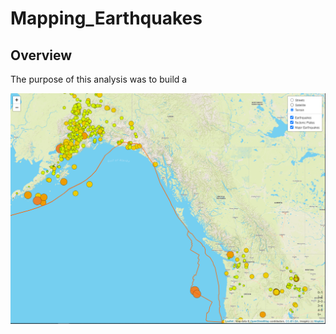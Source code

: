 # Mapping_Earthquakes

## Overview

The purpose of this analysis was to build a 

![CompletedMap](/Challenge/Complete.png)
